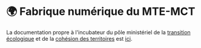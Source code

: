 # 🌍 Fabrique numérique du MTE-MCT

La documentation propre à l'incubateur du pôle ministériel de la [transition écologique](https://ecologie.gouv.fr/) et de la [cohésion des territoires](https://cohesion-territoires.gouv.fr/) est [ici](https://fabrique-numerique.gitbook.io/guide/).

